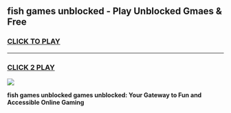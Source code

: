 
## fish games unblocked - Play Unblocked Gmaes & Free
<h3>
<a href="https://premium.freeplayer.one?title=fish_games_unblocked&ref=19F">CLICK TO PLAY</a></h3>
<hr>

<h3>
<a href="https://premium.freeplayer.one?title=fish_games_unblocked&ref=19F">CLICK 2 PLAY</a>
  
</h3>

<a href="https://premium.freeplayer.one?title=fish_games_unblocked&ref=19F/"><img src="https://clearcache.store/games.png"></a>


**fish games unblocked games unblocked: Your Gateway to Fun and Accessible Online Gaming**
